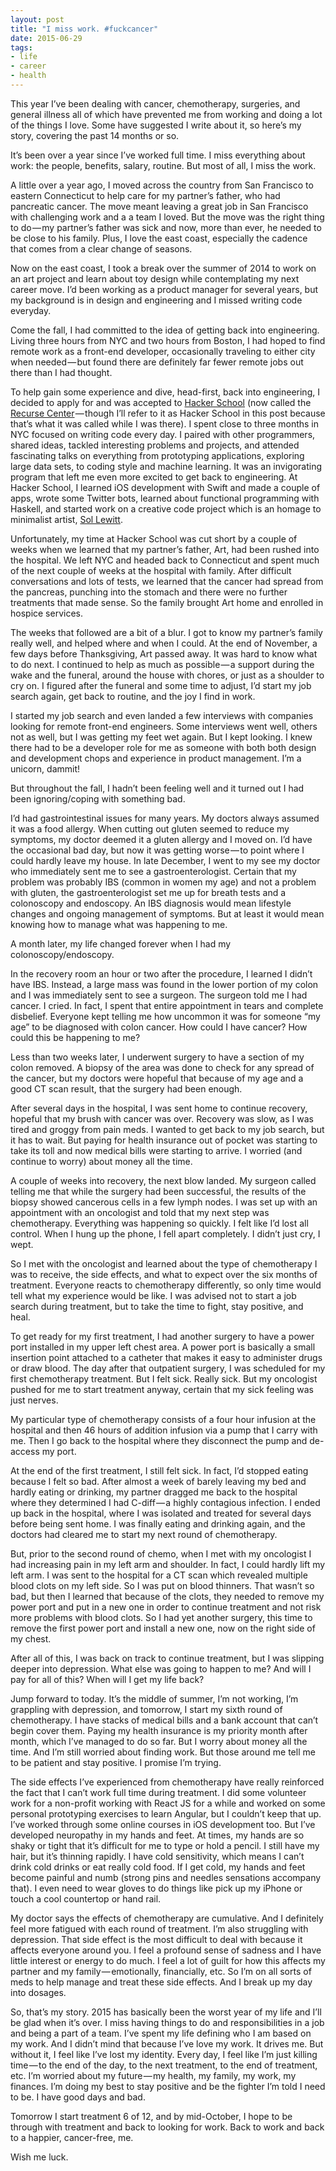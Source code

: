 ```yaml
---
layout: post
title: "I miss work. #fuckcancer"
date: 2015-06-29
tags:
- life
- career
- health
---
```


This year I’ve been dealing with cancer, chemotherapy, surgeries, and general illness all of which have prevented me from working and doing a lot of the things I love. Some have suggested I write about it, so here’s my story, covering the past 14 months or so.

It’s been over a year since I’ve worked full time. I miss everything about work: the people, benefits, salary, routine. But most of all, I miss the work.

A little over a year ago, I moved across the country from San Francisco to eastern Connecticut to help care for my partner’s father, who had pancreatic cancer. The move meant leaving a great job in San Francisco with challenging work and a a team I loved. But the move was the right thing to do — my partner’s father was sick and now, more than ever, he needed to be close to his family. Plus, I love the east coast, especially the cadence that comes from a clear change of seasons.

Now on the east coast, I took a break over the summer of 2014 to work on an art project and learn about toy design while contemplating my next career move. I’d been working as a product manager for several years, but my background is in design and engineering and I missed writing code everyday. 

Come the fall, I had committed to the idea of getting back into engineering. Living three hours from NYC and two hours from Boston, I had hoped to find remote work as a front-end developer, occasionally traveling to either city when needed — but found there are definitely far fewer remote jobs out there than I had thought. 

To help gain some experience and dive, head-first, back into engineering, I decided to apply for and was accepted to [Hacker School](http://recurse.com) (now called the [Recurse Center](https://www.recurse.com/blog/77-hacker-school-is-now-the-recurse-center) — though I’ll refer to it as Hacker School in this post because that’s what it was called while I was there). I spent close to three months in NYC focused on writing code every day. I paired with other programmers, shared ideas, tackled interesting problems and projects, and attended fascinating talks on everything from prototyping applications, exploring large data sets, to coding style and machine learning. It was an invigorating program that left me even more excited to get back to engineering. At Hacker School, I learned iOS development with Swift and made a couple of apps, wrote some Twitter bots, learned about functional programming with Haskell, and started work on a creative code project which is an homage to minimalist artist, [Sol Lewitt](https://en.wikipedia.org/wiki/Sol_LeWitt). 

Unfortunately, my time at Hacker School was cut short by a couple of weeks when we learned that my partner’s father, Art, had been rushed into the hospital. We left NYC and headed back to Connecticut and spent much of the next couple of weeks at the hospital with family. After difficult conversations and lots of tests, we learned that the cancer had spread from the pancreas, punching into the stomach and there were no further treatments that made sense. So the family brought Art home and enrolled in hospice services. 

The weeks that followed are a bit of a blur. I got to know my partner’s family really well, and helped where and when I could. At the end of November, a few days before Thanksgiving, Art passed away. It was hard to know what to do next. I continued to help as much as possible — a support during the wake and the funeral, around the house with chores, or just as a shoulder to cry on. I figured after the funeral and some time to adjust, I’d start my job search again, get back to routine, and the joy I find in work.

I started my job search and even landed a few interviews with companies looking for remote front-end engineers. Some interviews went well, others not as well, but I was getting my feet wet again. But I kept looking. I knew there had to be a developer role for me as someone with both both design and development chops and experience in product management. I’m a unicorn, dammit!

But throughout the fall, I hadn’t been feeling well and it turned out I had been ignoring/coping with something bad. 

I’d had gastrointestinal issues for many years. My doctors always assumed it was a food allergy. When cutting out gluten seemed to reduce my symptoms, my doctor deemed it a gluten allergy and I moved on. I’d have the occasional bad day, but now it was getting worse — to point where I could hardly leave my house. In late December, I went to my see my doctor who immediately sent me to see a gastroenterologist. Certain that my problem was probably IBS (common in women my age) and not a problem with gluten, the gastroenterologist set me up for breath tests and a colonoscopy and endoscopy. An IBS diagnosis would mean lifestyle changes and ongoing management of symptoms. But at least it would mean knowing how to manage what was happening to me.

A month later, my life changed forever when  I had my colonoscopy/endoscopy. 

In the recovery room an hour or two after the procedure, I learned I didn’t have IBS. Instead, a large mass was found in the lower portion of my colon and I was immediately sent to see a surgeon. The surgeon told me I had cancer. I cried. In fact, I spent that entire appointment in tears and complete disbelief. Everyone kept telling me how uncommon it was for someone “my age” to be diagnosed with colon cancer. How could I have cancer? How could this be happening to me?

Less than two weeks later, I underwent surgery to have a section of my colon removed. A biopsy of the area was done to check for any spread of the cancer, but my doctors were hopeful that because of my age and a good CT scan result, that the surgery had been enough. 

After several days in the hospital, I was sent home to continue recovery, hopeful that my brush with cancer was over. Recovery was slow, as I was tired and groggy from pain meds. I wanted to get back to my job search, but it has to wait. But paying for health insurance out of pocket was starting to take its toll and now medical bills were starting to arrive. I worried (and continue to worry) about money all the time.

A couple of weeks into recovery, the next blow landed. My surgeon called telling me that while the surgery had been successful, the results of the biopsy showed cancerous cells in a few lymph nodes. I was set up with an appointment with an oncologist and told that my next step was chemotherapy. Everything was happening so quickly. I felt like I’d lost all control. When I hung up the phone, I fell apart completely. I didn’t just cry, I wept. 

So I met with the oncologist and learned about the type of chemotherapy I was to receive, the side effects, and what to expect over the six months of treatment. Everyone reacts to chemotherapy differently, so only time would tell what my experience would be like. I was advised not to start a job search during treatment, but to take the time to fight, stay positive, and heal. 

To get ready for my first treatment, I had another surgery to have a power port installed in my upper left chest area. A power port is basically a small insertion point attached to a catheter that makes it easy to administer drugs or draw blood. The day after that outpatient surgery, I was scheduled for my first chemotherapy treatment. But I felt sick. Really sick. But my oncologist pushed for me to start treatment anyway, certain that my sick feeling was just nerves. 

My particular type of chemotherapy consists of a four hour infusion at the hospital and then 46 hours of addition infusion via a pump that I carry with me. Then I go back to the hospital where they disconnect the pump and de-access my port. 

At the end of the first treatment, I still felt sick. In fact, I’d stopped eating because I felt so bad. After almost a week of barely leaving my bed and hardly eating or drinking, my partner dragged me back to the hospital where they determined I had C-diff — a highly contagious infection. I ended up back in the hospital, where I was isolated and treated for several days before being sent home. I was finally eating and drinking again, and the doctors had cleared me to start my next round of chemotherapy. 

But, prior to the second round of chemo, when I met with my oncologist I had increasing pain in my left arm and shoulder. In fact, I could hardly lift my left arm. I was sent to the hospital for a CT scan which revealed multiple blood clots on my left side. So I was put on blood thinners. That wasn’t so bad, but then I learned that because of the clots, they needed to remove my power port and put in a new one in order to continue treatment and not risk more problems with blood clots. So I had yet another surgery, this time to remove the first power port and install a new one, now on the right side of my chest. 

After all of this, I was back on track to continue treatment, but I was slipping deeper into depression. What else was going to happen to me? And will I pay for all of this? When will I get my life back?

Jump forward to today. It’s the middle of summer, I’m not working, I’m grappling with depression, and tomorrow, I start my sixth round of chemotherapy. I have stacks of medical bills and a bank account that can’t begin cover them. Paying my health insurance is my priority month after month, which I’ve managed to do so far. But I worry about money all the time. And I’m still worried about finding work. But those around me tell me to be patient and stay positive. I promise I’m trying.

The side effects I’ve experienced from chemotherapy have really reinforced the fact that I can’t work full time during treatment. I did some volunteer work for a non-profit working with React JS for a while and worked on some personal prototyping exercises to learn Angular, but I couldn’t keep that up. I’ve worked through some online courses in iOS development too. But I’ve developed neuropathy in my hands and feet. At times, my hands are so shaky or tight that it’s difficult for me to type or hold a pencil. I still have my hair, but it’s thinning rapidly. I have cold sensitivity, which means I can’t drink cold drinks or eat really cold food. If I get cold, my hands and feet become painful and numb (strong pins and needles sensations accompany that). I even need to wear gloves to do things like pick up my iPhone or touch a cool countertop or hand rail. 

My doctor says the effects of chemotherapy are cumulative. And I definitely feel more fatigued with each round of treatment. I’m also struggling with depression. That side effect is the most difficult to deal with because it affects everyone around you. I feel a profound sense of sadness and I have little interest or energy to do much. I feel a lot of guilt for how this affects my partner and my family — emotionally, financially, etc. So I’m on all sorts of meds to help manage and treat these side effects. And I break up my day into dosages. 

So, that’s my story. 2015 has basically been the worst year of my life and I’ll be glad when it’s over. I miss having things to do and responsibilities in a job and being a part of a team. I’ve spent my life defining who I am based on my work. And I didn’t mind that because I’ve love my work. It drives me. But without it, I feel like I’ve lost my identity. Every day, I feel like I’m just killing time — to the end of the day, to the next treatment, to the end of treatment, etc. I’m worried about my future — my health, my family, my work, my finances. I’m doing my best to stay positive and be the fighter I’m told I need to be. I have good days and bad. 

Tomorrow I start treatment 6 of 12, and by mid-October, I hope to be through with treatment and back to looking for work. Back to work and back to a happier, cancer-free, me. 

Wish me luck.
